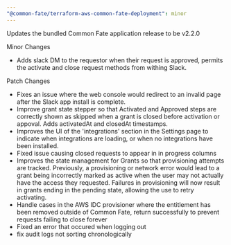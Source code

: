 ```yaml
---
"@common-fate/terraform-aws-common-fate-deployment": minor
---
```

Updates the bundled Common Fate application release to be v2.2.0

Minor Changes
- Adds slack DM to the requestor when their request is approved, permits the activate and close request methods from withing Slack.

Patch Changes
- Fixes an issue where the web console would redirect to an invalid page after the Slack app install is complete.
- Improve grant state stepper so that Activated and Approved steps are correctly shown as skipped when a grant is closed before activation or appoval. Adds activatedAt and closedAt timestamps.
- Improves the UI of the 'integrations' section in the Settings page to indicate when integrations are loading, or when no integrations have been installed.
- Fixed issue causing closed requests to appear in in progress columns
- Improves the state management for Grants so that provisioning attempts are tracked. Previously, a provisioning or network error would lead to a grant being incorrectly marked as active when the user may not actually have the access they requested. Failures in provisioning will now result in grants ending in the pending state, allowing the use to retry activating.
- Handle cases in the AWS IDC provisioner where the entitlement has been removed outside of Common Fate, return successfully to prevent requests failing to close forever
- Fixed an error that occured when logging out
- fix audit logs not sorting chronologically
